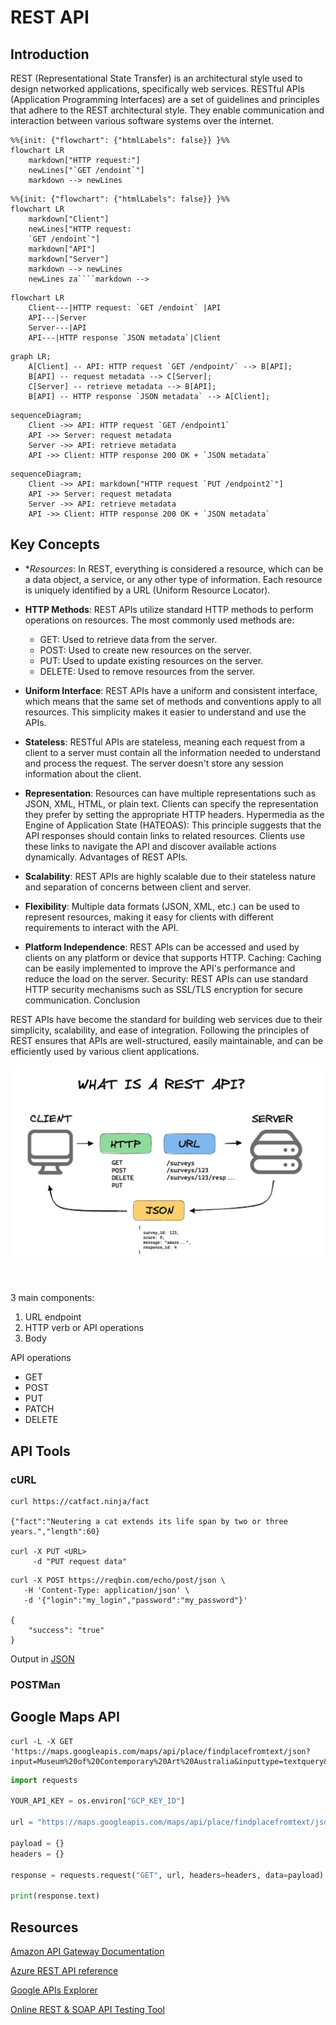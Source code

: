 # REST API

## Introduction

REST (Representational State Transfer) is an architectural style used to design networked applications, specifically web services. RESTful APIs (Application Programming Interfaces) are a set of guidelines and principles that adhere to the REST architectural style. They enable communication and interaction between various software systems over the internet.


```mermaid
%%{init: {"flowchart": {"htmlLabels": false}} }%%
flowchart LR
    markdown["HTTP request:"]
    newLines["`GET /endoint`"]
    markdown --> newLines
```

```mermaid
%%{init: {"flowchart": {"htmlLabels": false}} }%%
flowchart LR
    markdown["Client"]
    newLines["HTTP request:
    `GET /endoint`"]
    markdown["API"]
    markdown["Server"]
    markdown --> newLines
    newLines za````markdown --> 
```


```mermaid
flowchart LR
    Client---|HTTP request: `GET /endoint` |API
    API---|Server
    Server---|API
    API---|HTTP response `JSON metadata`|Client
``````

```mermaid
graph LR;
    A[Client] -- API: HTTP request `GET /endpoint/` --> B[API];
    B[API] -- request metadata --> C[Server];
    C[Server] -- retrieve metadata --> B[API];
    B[API] -- HTTP response `JSON metadata` --> A[Client];
```

```mermaid
sequenceDiagram;
    Client ->> API: HTTP request `GET /endpoint1`
    API ->> Server: request metadata
    Server ->> API: retrieve metadata
    API ->> Client: HTTP response 200 OK + `JSON metadata`
```

```mermaid
sequenceDiagram;
    Client ->> API: markdown["HTTP request `PUT /endpoint2`"]
    API ->> Server: request metadata
    Server ->> API: retrieve metadata
    API ->> Client: HTTP response 200 OK + `JSON metadata`
```


## Key Concepts

- **Resources*: In REST, everything is considered a resource, which can be a data object, a service, or any other type of information. Each resource is uniquely identified by a URL (Uniform Resource Locator).  

- **HTTP Methods**: REST APIs utilize standard HTTP methods to perform operations on resources. The most commonly used methods are:
    - GET: Used to retrieve data from the server.
    - POST: Used to create new resources on the server.
    - PUT: Used to update existing resources on the server.
    - DELETE: Used to remove resources from the server.  

- **Uniform Interface**: REST APIs have a uniform and consistent interface, which means that the same set of methods and conventions apply to all resources. This simplicity makes it easier to understand and use the APIs.  

- **Stateless**: RESTful APIs are stateless, meaning each request from a client to a server must contain all the information needed to understand and process the request. The server doesn't store any session information about the client.  

- **Representation**: Resources can have multiple representations such as JSON, XML, HTML, or plain text. Clients can specify the representation they prefer by setting the appropriate HTTP headers.
Hypermedia as the Engine of Application State (HATEOAS): This principle suggests that the API responses should contain links to related resources. Clients use these links to navigate the API and discover available actions dynamically.
Advantages of REST APIs.  

- **Scalability**: REST APIs are highly scalable due to their stateless nature and separation of concerns between client and server.  

- **Flexibility**: Multiple data formats (JSON, XML, etc.) can be used to represent resources, making it easy for clients with different requirements to interact with the API.

- **Platform Independence**: REST APIs can be accessed and used by clients on any platform or device that supports HTTP.
Caching: Caching can be easily implemented to improve the API's performance and reduce the load on the server.
Security: REST APIs can use standard HTTP security mechanisms such as SSL/TLS encryption for secure communication.
Conclusion

REST APIs have become the standard for building web services due to their simplicity, scalability, and ease of integration. Following the principles of REST ensures that APIs are well-structured, easily maintainable, and can be efficiently used by various client applications.

<p align="center">
  <img src="rest_api.jpg">
</p>
<br/>

3 main components: 
1. URL endpoint
2. HTTP verb or API operations
3. Body

API operations
- GET
- POST
- PUT
- PATCH
- DELETE

## API Tools  

### cURL  

```console
curl https://catfact.ninja/fact

{"fact":"Neutering a cat extends its life span by two or three years.","length":60}

curl -X PUT <URL>
     -d "PUT request data"
```

```console
curl -X POST https://reqbin.com/echo/post/json \
   -H 'Content-Type: application/json' \
   -d '{"login":"my_login","password":"my_password"}'

{
    "success": "true"
}
```

Output in [JSON](https://www.w3schools.com/js/js_json_intro.asp)


### POSTMan  


## Google Maps API

```console
curl -L -X GET 'https://maps.googleapis.com/maps/api/place/findplacefromtext/json?input=Museum%20of%20Contemporary%20Art%20Australia&inputtype=textquery&fields=formatted_address%2Cname%2Crating%2Copening_hours%2Cgeometry&key=$GCP_KEY_ID'
```


```python
import requests

YOUR_API_KEY = os.environ["GCP_KEY_ID"]

url = "https://maps.googleapis.com/maps/api/place/findplacefromtext/json?input=Museum%20of%20Contemporary%20Art%20Australia&inputtype=textquery&fields=formatted_address%2Cname%2Crating%2Copening_hours%2Cgeometry&key=YOUR_API_KEY"

payload = {}
headers = {}

response = requests.request("GET", url, headers=headers, data=payload)

print(response.text)
```


## Resources

[Amazon API Gateway Documentation](https://docs.aws.amazon.com/apigateway/)  

[Azure REST API reference](https://learn.microsoft.com/en-us/rest/api/azure/)  

[Google APIs Explorer](https://developers.google.com/apis-explorer)

[Online REST & SOAP API Testing Tool](https://reqbin.com)